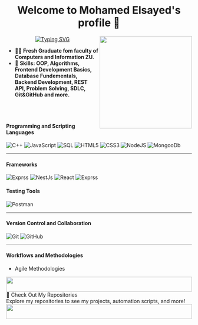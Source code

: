 <h1 align="center">Welcome to  Mohamed Elsayed's profile 👋 </h1>
<img width="250" align="right" src="https://c.tenor.com/_DOBjnGspYAAAAAM/code-coding.gif">

<p align="center">
<a href="https://git.io/typing-svg"><img src="https://readme-typing-svg.demolab.com?font=Fira+Code&pause=1000&color=EEC7E1&center=true&vCenter=true&random=false&width=435&lines=Back-end+Devloper+.;Always+learn+new+things+!" alt="Typing SVG" /></a>
</p>

- 👨‍💻 **Fresh Graduate fom faculty of Computers and Information ZU.**
  <br>
- 💬 **Skills: OOP, Algorithms, Frontend Development Basics, Database Fundementals, Backend Development, REST API, Problem Solving, SDLC, Git&GitHub and more.**
  <br>
  
<br><br>

#### **Programming and Scripting Languages**  
![C++](https://img.shields.io/badge/-C++-black?style=flat-square&logo=c++) 
![JavaScript](https://img.shields.io/badge/-JavaScript-black?style=flat-square&logo=javascript) 
![SQL](https://img.shields.io/badge/-SQL-%234169E1?style=flat-square&logo=mysql&logoColor=white) 
![HTML5](https://img.shields.io/badge/-HTML5-%23E44D27?style=flat-square&logo=html5&logoColor=white)
![CSS3](https://img.shields.io/badge/-CSS3-%231572B6?style=flat-square&logo=css3)
![NodeJS](https://img.shields.io/badge/-NodeJS-%231572B6?style=flat-square&logo=nodejs)
![MongooDb](https://img.shields.io/badge/-MongooDb-%231572B6?style=flat-square&logo=MongooDb)

---
#### **Frameworks**  
![Exprss](https://img.shields.io/badge/-Express-%231572B6?style=flat-square&logo=express)
![NestJs](https://img.shields.io/badge/-NestJS-%231572B6?style=flat-square&logo=nestjs)
![React](https://img.shields.io/badge/-React-%231572B6?style=flat-square&logo=react)
![Exprss](https://img.shields.io/badge/-Express-%231572B6?style=flat-square&logo=express)



#### **Testing Tools**  
![Postman](https://img.shields.io/badge/-Postman-%23FF6C37?style=flat-square&logo=postman&logoColor=white)  

---

#### **Version Control and Collaboration**  
![Git](https://img.shields.io/badge/-Git-%23F05032?style=flat-square&logo=git&logoColor=white)  ![GitHub](https://img.shields.io/badge/-GitHub-181717?style=flat-square&logo=github&logoColor=white)

---

#### **Workflows and Methodologies**  
- Agile Methodologies   

 <img src="https://github.com/Govindv7555/Govindv7555/blob/main/49e76e0596857673c5c80c85b84394c1.gif" width=100% height=40px>
<br>
 📂 Check Out My Repositories
 <br>
Explore my repositories to see my projects, automation scripts, and more!
<br>
<img src="https://github.com/Govindv7555/Govindv7555/blob/main/49e76e0596857673c5c80c85b84394c1.gif" width=100% height=40px>


